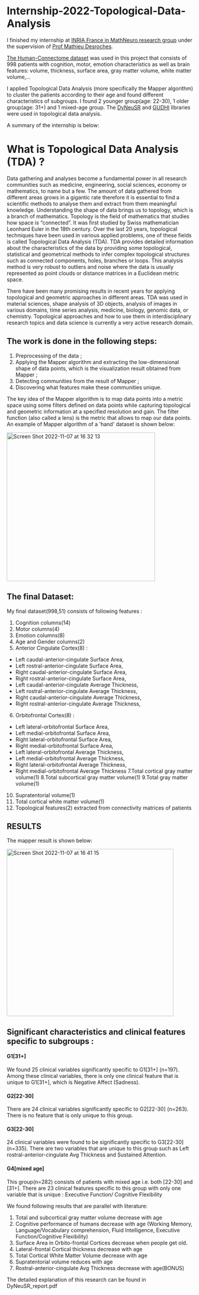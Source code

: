 # Internship-2022-Topological-Data-Analysis
I finished my internship at [INRIA,France in MathNeuro research group](https://team.inria.fr/mathneuro/) under the supervision of [Prof Mathieu Desroches](https://www-sop.inria.fr/members/Mathieu.Desroches/).

[The Human-Connectome dataset](https://wiki.humanconnectome.org/display/PublicData/HCP-YA+Data+Dictionary-+Updated+for+the+1200+Subject+Release#HCPYADataDictionaryUpdatedforthe1200SubjectRelease) was used in this project that consists of 998 patients with cognition, motor, emotion characteristics as well as brain features: volume, thickness, surface area, gray matter volume, white matter volume,...


I applied Topological Data Analysis (more specifically the Mapper algorithm) to cluster the patients according to their age and found different characteristics of subgroups. I found 2 younger group(age: 22-30), 1 older group(age: 31+) and 1 mixed-age group. The [DyNeuSR](https://braindynamicslab.github.io/dyneusr/) and [GUDHI](https://gudhi.inria.fr/) libraries were used in topological data analysis.

A summary of the internship is below:

# What is Topological Data Analysis (TDA) ?

Data gathering and analyses become a fundamental power in all research communities
such as medicine, engineering, social sciences, economy or mathematics, to name but a
few. The amount of data gathered from different areas grows in a gigantic rate therefore it
is essential to find a scientific methods to analyse them and extract from them meaningful
knowledge. Understanding the shape of data brings us to topology, which is a branch of
mathematics. Topology is the field of mathematics that studies how space is “connected”.
It was first studied by Swiss mathematician Leonhard Euler in the 18th century. Over
the last 20 years, topological techniques have been used in various applied problems, one
of these fields is called Topological Data Analysis (TDA). TDA provides detailed information about the characteristics of the data by providing some topological, statistical and
geometrical methods to infer complex topological structures such as connected components, holes, branches or loops. This analysis method is very robust to outliers and noise
where the data is usually represented as point clouds or distance matrices in a Euclidean
metric space. 

There have been many promising results in recent years for applying topological and
geometric approaches in different areas. TDA was used in material sciences, shape
analysis of 3D objects, analysis of images in various domains, time series
analysis, medicine, biology, genomic data, or chemistry.
Topological approaches and how to use them in interdisciplinary research topics and data
science is currently a very active research domain.


## The work is done in the following steps:

1. Preprocessing of the data ;
2. Applying the Mapper algorithm and extracting the low-dimensional shape of data points, which is the visualization result obtained from Mapper ;
3. Detecting communities from the result of Mapper ;
4. Discovering what features make these communities unique.


The key idea of the Mapper algorithm is to map data points into a metric space using
some filters defined on data points while capturing topological and geometric information
at a specified resolution and gain. The filter function (also called a lens) is the metric that
allows to map our data points. An example of Mapper algorithm of a 'hand' dataset is shown below:

<img width="400" alt="Screen Shot 2022-11-07 at 16 32 13" src="https://user-images.githubusercontent.com/46814542/200349905-b2812411-7254-4ad0-9302-8bd35ea1aa16.png">

## The final Dataset:

My final dataset(998,51) consists of following features :

1. Cognition columns(14)
2. Motor columns(4)
3. Emotion columns(8)
4. Age and Gender columns(2)
5. Anterior Cingulate Cortex(8) :
- Left caudal-anterior-cingulate Surface Area,
- Left rostral-anterior-cingulate Surface Area,
- Right caudal-anterior-cingulate Surface Area,
- Right rostral-anterior-cingulate Surface Area,
- Left caudal-anterior-cingulate Average Thickness,
- Left rostral-anterior-cingulate Average Thickness,
- Right caudal-anterior-cingulate Average Thickness,
- Right rostral-anterior-cingulate Average Thickness,
6. Orbitofrontal Cortex(8) :
- Left lateral-orbitofrontal Surface Area,
- Left medial-orbitofrontal Surface Area,
- Right lateral-orbitofrontal Surface Area,
- Right medial-orbitofrontal Surface Area,
- Left lateral-orbitofrontal Average Thickness,
- Left medial-orbitofrontal Average Thickness,
- Right lateral-orbitofrontal Average Thickness,
- Right medial-orbitofrontal Average Thickness
7.Total cortical gray matter volume(1)
8.Total subcortical gray matter volume(1)
9.Total gray matter volume(1)
10. Supratentorial volume(1)
11. Total cortical white matter volume(1)
12. Topological features(2) extracted from connectivity matrices of patients


## RESULTS

The mapper result is shown below:

<img width="450" alt="Screen Shot 2022-11-07 at 16 41 15" src="https://user-images.githubusercontent.com/46814542/200352096-1167d846-2c1f-4845-b22f-c1f3b76ee075.png">


## Significant characteristics and clinical features specific to subgroups :
#### G1[31+]
We found 25 clinical variables significantly specific to G1[31+] (n=197). Among
these clinical variables, there is only one clinical feature that is unique to G1[31+], which
is Negative Affect (Sadness). 

#### G2[22-30]
There are 24 clinical variables significantly specific to G2[22-30] (n=263). There is
no feature that is only unique to this group. 

#### G3[22-30] 
24 clinical variables were found to be significantly specific to G3[22-30] (n=335).
There are two variables that are unique to this group such as Left rostral-anterior-cingulate
Avg Thickness and Sustained Attention. 

#### G4[mixed age]
This group(n=282) consists of patients with mixed age i.e. both [22-30] and [31+].
There are 23 clinical features specific to this group with only one variable that is unique :
Executive Function/ Cognitive Flexibility

We found following results that are parallel with literature:
1. Total and subcortical gray matter volume decrease with age
2. Cognitive performance of humans decrease with age (Working Memory, Language/Vocabulary comprehension, Fluid Intelligence, Executive Function/Cognitive Flexibility)
3. Surface Area in Orbito-frontal Cortices decrease when people get old.
4. Lateral-frontal Cortical thickness decrease with age
5. Total Cortical White Matter Volume decrease with age
6. Supratentorial volume reduces with age
7. Rostral-anterior-cingulate Avg Thickness decrease with age(BONUS)

The detailed explanation of this research can be found in DyNeuSR_report.pdf




